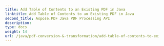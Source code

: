 ```yaml
---
title: Add Table of Contents to an Existing PDF in Java
linktitle: Add Table of Contents to an Existing PDF in Java
second_title: Aspose.PDF Java PDF Processing API
description: 
type: docs
weight: 14
url: /java/pdf-conversion-&-transformation/add-table-of-contents-to-existing-pdf-in-java/
---
```

